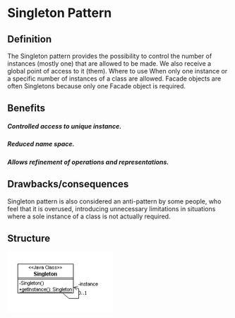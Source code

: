 # Singleton Pattern

## Definition
The Singleton pattern provides the possibility to control the number of
instances (mostly one) that are allowed to be made. We also receive a global
point of access to it (them).
Where to use
When only one instance or a specific number of instances of a class are
allowed. Facade objects are often Singletons because only one Facade object
is required.

## Benefits
##### Controlled access to unique instance.
##### Reduced name space.
##### Allows refinement of operations and representations.

## Drawbacks/consequences
Singleton pattern is also considered an anti-pattern by some people, who feel
that it is overused, introducing unnecessary limitations in situations where a
sole instance of a class is not actually required.

## Structure
![UML](../../images/singleton.png)